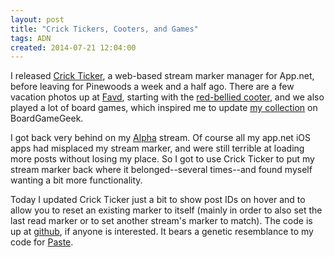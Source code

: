```yaml
---
layout: post
title: "Crick Tickers, Cooters, and Games"
tags: ADN
created: 2014-07-21 12:04:00
---
```

I released [Crick Ticker](http://crick-ticker.mcdemarco.net/), a web-based stream marker manager for App.net, before leaving for Pinewoods a week and a half ago.  There are a few vacation photos up at [Favd](http://favd.net/user/mcdemarco), starting with the [red-bellied cooter](http://favd.net/pic/34966279), and we also played a lot of board games, which inspired me to update [my collection](http://boardgamegeek.com/collection/user/fiddly_bits?own=1&subtype=boardgame&ff=1) on BoardGameGeek.

I got back very behind on my [Alpha](http://alpha.app.net/) stream.  Of course all my app.net iOS apps had misplaced my stream marker, and were still terrible at loading more posts without losing my place.  So I got to use Crick Ticker to put my stream marker back where it belonged--several times--and found myself wanting a bit more functionality.

Today I updated Crick Ticker just a bit to show post IDs on hover and to allow you to reset an existing marker to itself (mainly in order to also set the last read marker or to set another stream's marker to match).  The code is up at [github](https://github.com/mcdemarco/crick-ticker/releases), if anyone is interested.  It bears a genetic resemblance to my code for [Paste](http://paste-app.net/).









